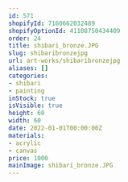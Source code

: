 ```yaml
---
id: 571
shopifyId: 7160662032489
shopifyOptionId: 41108750434409
order: 24
title: shibari_bronze.JPG
slug: shibaribronzejpg
url: art-works/shibaribronzejpg
aliases: []
categories:
- shibari
- painting
inStock: true
isVisible: true
height: 60
width: 60
date: 2022-01-01T00:00:00Z
materials:
- acrylic
- canvas
price: 1000
mainImage: shibari_bronze.JPG
---
```


